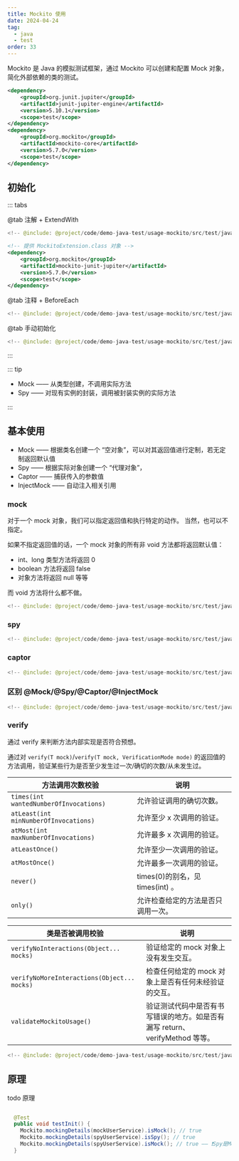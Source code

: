 ```yaml
---
title: Mockito 使用
date: 2024-04-24
tag:
  - java
  - test
order: 33
---
```


Mockito 是 Java 的模拟测试框架，通过 Mockito 可以创建和配置 Mock 对象，简化外部依赖的类的测试。

<!-- more -->

<SiteInfo
  name="Mocikto 教程"
  url="https://baeldung-cn.com/mockito-series"
  preview="/assets/images/cover3.jpg"
/>

```xml title="pom.xml"
<dependency>
    <groupId>org.junit.jupiter</groupId>
    <artifactId>junit-jupiter-engine</artifactId>
    <version>5.10.1</version>
    <scope>test</scope>
</dependency>
<dependency>
    <groupId>org.mockito</groupId>
    <artifactId>mockito-core</artifactId>
    <version>5.7.0</version>
    <scope>test</scope>
</dependency>
```

## 初始化

::: tabs

@tab 注解 + ExtendWith

```java
<!-- @include: @project/code/demo-java-test/usage-mockito/src/test/java/org/example/Init01Test.java -->
```

```xml title="pom.xml"
<!-- 提供 MockitoExtension.class 对象 -->
<dependency>
    <groupId>org.mockito</groupId>
    <artifactId>mockito-junit-jupiter</artifactId>
    <version>5.7.0</version>
    <scope>test</scope>
</dependency>
```

@tab 注释 + BeforeEach

```java
<!-- @include: @project/code/demo-java-test/usage-mockito/src/test/java/org/example/Init02Test.java -->
```

@tab 手动初始化

```java
<!-- @include: @project/code/demo-java-test/usage-mockito/src/test/java/org/example/Init03Test.java -->
```

:::

::: tip

- Mock —— 从类型创建，不调用实际方法
- Spy —— 对现有实例的封装，调用被封装实例的实际方法

:::

## 基本使用

- Mock —— 根据类名创建一个 “空对象”，可以对其返回值进行定制，若无定制返回默认值
- Spy —— 根据实际对象创建一个 “代理对象”，
- Captor —— 捕获传入的参数值
- InjectMock —— 自动注入相关引用

### mock

对于一个 mock 对象，我们可以指定返回值和执行特定的动作。
当然，也可以不指定。

如果不指定返回值的话，一个 mock 对象的所有非 void 方法都将返回默认值：

- int、long 类型方法将返回 0
- boolean 方法将返回 false
- 对象方法将返回 null 等等

而 void 方法将什么都不做。

```java
<!-- @include: @project/code/demo-java-test/usage-mockito/src/test/java/org/example/Mock01Test.java -->
```

### spy

```java
<!-- @include: @project/code/demo-java-test/usage-mockito/src/test/java/org/example/Spy01Test.java -->
```

### captor

```java
<!-- @include: @project/code/demo-java-test/usage-mockito/src/test/java/org/example/Captor01Test.java -->
```

### 区别 @Mock/@Spy/@Captor/@InjectMock

```java
<!-- @include: @project/code/demo-java-test/usage-mockito/src/test/java/org/example/DiffTypesTest.java -->
```

### verify

通过 verify 来判断方法内部实现是否符合预想。

通过对 `verify(T mock)`/`verify(T mock, VerificationMode mode)` 的返回值的方法调用，验证某些行为是否至少发生过一次/确切的次数/从未发生过。

| 方法调用次数校验                       | 说明                               |
| -------------------------------------- | ---------------------------------- |
| `times(int wantedNumberOfInvocations)` | 允许验证调用的确切次数。           |
| `atLeast(int minNumberOfInvocations)`  | 允许至少 x 次调用的验证。          |
| `atMost(int maxNumberOfInvocations)`   | 允许最多 x 次调用的验证。          |
| `atLeastOnce()`                        | 允许至少一次调用的验证。           |
| `atMostOnce()`                         | 允许最多一次调用的验证。           |
| `never()`                              | times(0)的别名，见 times(int) 。   |
| `only()`                               | 允许检查给定的方法是否只调用一次。 |

| 类是否被调用校验                            | 说明                                                                         |
| ------------------------------------------- | ---------------------------------------------------------------------------- |
| `verifyNoInteractions(Object... mocks)`     | 验证给定的 mock 对象上没有发生交互。                                         |
| `verifyNoMoreInteractions(Object... mocks)` | 检查任何给定的 mock 对象上是否有任何未经验证的交互。                         |
| `validateMockitoUsage()`                    | 验证测试代码中是否有书写错误的地方。如是否有漏写 return、verifyMethod 等等。 |

```java
<!-- @include: @project/code/demo-java-test/usage-mockito/src/test/java/org/example/VerifyTest.java -->
```

## 原理

todo 原理

```java

  @Test
  public void testInit() {
    Mockito.mockingDetails(mockUserService).isMock(); // true
    Mockito.mockingDetails(spyUserService).isSpy(); // true
    Mockito.mockingDetails(spyUserService).isMock(); // true —— ❗Spy是Mock的子类
  }
```
